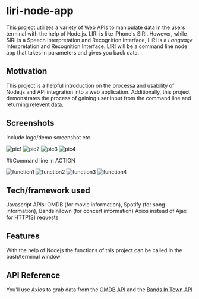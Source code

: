 # liri-node-app
This project utilizes a variety of Web APIs to manipulate data in the users terminal with the
help of Node.js. LIRI is like iPhone's SIRI. However, while SIRI is a Speech Interpretation and Recognition Interface, LIRI is a _Language_ Interpretation and Recognition Interface. LIRI will be a command line node app that takes in parameters and gives you back data.

## Motivation
This project is a helpful introduction on the processa and usability of Node.js and API integration into a web application.
Additionally, this project demonstrates the process of gaining user input from the command line and returning relevent data.

## Screenshots
Include logo/demo screenshot etc.

![pic1](https://user-images.githubusercontent.com/8785431/57201592-9a6eb180-6f60-11e9-918c-3e9d4ad93a63.png)
![pic2](https://user-images.githubusercontent.com/8785431/57201602-b2decc00-6f60-11e9-8fb9-71fcc7dfde2c.png)
![pic3](https://user-images.githubusercontent.com/8785431/57201603-b40ff900-6f60-11e9-9439-4350070af541.png)
![pic4](https://user-images.githubusercontent.com/8785431/57201605-b5412600-6f60-11e9-8603-19e93e0c71de.png)

##Command line in ACTION

![function1](https://user-images.githubusercontent.com/8785431/57202303-6ea3f980-6f69-11e9-82fd-4f2def86ff6b.png)
![function2](https://user-images.githubusercontent.com/8785431/57202304-6fd52680-6f69-11e9-8ebe-916131de231f.png)
![function3](https://user-images.githubusercontent.com/8785431/57202305-71065380-6f69-11e9-914b-5739912f2dbf.png)
![function4](https://user-images.githubusercontent.com/8785431/57202308-72378080-6f69-11e9-8c22-0bf6d1322f78.png)


## Tech/framework used
 Javascript
 APIs: OMDB (for movie information), Spotify (for song information), BandsInTown (for concert information)
 Axios instead of Ajax for HTTP(S) requests


## Features
With the help of Nodejs the functions of this project can be called in the bash/terminal window



## API Reference

You'll use Axios to grab data from the [OMDB API](http://www.omdbapi.com) and the [Bands In Town API](http://www.artists.bandsintown.com/bandsintown-api)




